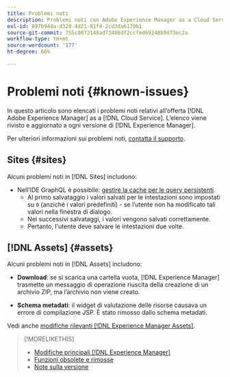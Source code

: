 ```yaml
---
title: Problemi noti
description: Problemi noti con Adobe Experience Manager as a Cloud Service
exl-id: 897b944a-d320-4d21-91f4-2cd3da6179b1
source-git-commit: 755c0072148ad73486df2ccfed69248b9d73ec2a
workflow-type: tm+mt
source-wordcount: '177'
ht-degree: 66%

---
```


# Problemi noti {#known-issues}

In questo articolo sono elencati i problemi noti relativi all’offerta [!DNL Adobe Experience Manager] as a [!DNL Cloud Service]. L’elenco viene rivisto e aggiornato a ogni versione di [!DNL Experience Manager].

Per ulteriori informazioni sui problemi noti, [contatta il supporto](https://experienceleague.adobe.com/?lang=it&amp;support-solution=Experience+Manager#support).

<!-- 
## Platform {#platform}
-->

## Sites {#sites}

Alcuni problemi noti in [!DNL Sites] includono:

* Nell’IDE GraphQL è possibile: [gestire la cache per le query persistenti](/help/headless/graphql-api/graphiql-ide.md##managing-cache).
   * Al primo salvataggio i valori salvati per le intestazioni sono impostati su `0` (anziché i valori predefiniti) - se l’utente non ha modificato tali valori nella finestra di dialogo.
   * Nei successivi salvataggi, i valori vengono salvati correttamente.
   * Pertanto, l&#39;utente deve salvare le intestazioni due volte.

## [!DNL Assets] {#assets}

<!-- Jira label: assets-cloud-known-issues -->

Alcuni problemi noti in [!DNL Assets] includono:

* **Download**: se si scarica una cartella vuota, [!DNL Experience Manager] trasmette un messaggio di operazione riuscita della creazione di un archivio ZIP, ma l’archivio non viene creato.

* **Schema metadati**: il widget di valutazione delle risorse causava un errore di compilazione JSP. È stato rimosso dallo schema metadati. <!-- CQ-4282865, CQ-4284633 -->

Vedi anche [modifiche rilevanti [!DNL Experience Manager Assets]](/help/assets/assets-cloud-changes.md).

<!-- This content was added at GA. Not sure if we should continue to have this commitment about upcoming features/enh. in the docs. Commenting it for now.

### Upcoming Assets capabilities {#upcoming-assets-capabilities}

A few capabilities of Adobe Experience Manager Assets that depend on foundation capabilities, which are not yet available in the Experience Manager as a Cloud Service deployment architecture, are expected to be enabled at a later stage:

* Capabilities not enabled at this stage due to dependency on Commerce Integration Framework APIs:
  * Photoshoot workflow models.
  * Product information tab in the asset properties user interface is not populated.

* Capabilities not enabled at this stage due to dependency on InDesign Server integration:
  * Asset Templates and Asset Catalogs.
  * Multi-page preview of Adobe InDesign files.
-->

>[!MORELIKETHIS]
>
>* [Modifiche principali [!DNL Experience Manager]](aem-cloud-changes.md)
>* [Funzioni obsolete e rimosse](deprecated-removed-features.md)
>* [Note sulla versione](home.md)

